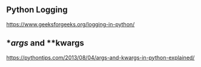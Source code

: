 ## Python Logging
https://www.geeksforgeeks.org/logging-in-python/


## **args* and **kwargs
https://pythontips.com/2013/08/04/args-and-kwargs-in-python-explained/

